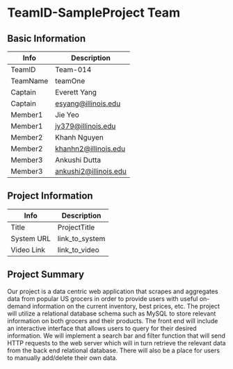 # TeamID-SampleProject Team

## Basic Information

|   Info      |        Description     |
| ----------- | ---------------------- |
| TeamID      |         Team-014       |
| TeamName    |        teamOne         |
| Captain     |   Everett Yang         |
| Captain     |      esyang@illinois.edu    |
| Member1     |   Jie Yeo   |
| Member1     |      jy379@illinois.edu     |
| Member2     |   Khanh Nguyen   |
| Member2     |      khanhn2@illinois.edu     |
| Member3     |   Ankushi Dutta   |
| Member3     |      ankushi2@illinois.edu     |

## Project Information

|   Info      |        Description     |
| ----------- | ---------------------- |
|  Title      |       ProjectTitle     |
| System URL  |      link_to_system    |
| Video Link  |      link_to_video     |

## Project Summary
Our project is a data centric web application that scrapes and aggregates data from popular US grocers in order to provide users with useful  on-demand information on the current inventory, best prices, etc. The project will utilize a relational database schema such as MySQL to store relevant information on both grocers and their products. 
The front end will include an interactive interface that allows users to query for their desired information. We will implement a search bar and filter function that will send HTTP requests to the web server which will in turn retrieve the relevant data from the back end relational database. There will also be a place for users to manually add/delete their own data.
